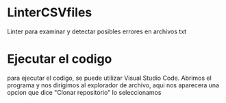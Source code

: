 # LinterCSVfiles
Linter para examinar y detectar posibles errores en archivos txt 

# Ejecutar el codigo
para ejecutar el codigo, se puede utilizar Visual Studio Code.
Abrimos el programa y nos dirigimos al explorador de archivo, aqui nos aparecera una opcion que dice "Clonar repositorio" lo seleccionamos

